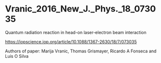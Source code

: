 # Vranic_2016_New_J._Phys._18_073035
Quantum radiation reaction in head-on laser-electron beam interaction

https://iopscience.iop.org/article/10.1088/1367-2630/18/7/073035

Authors of paper:  Marija Vranic, Thomas Grismayer, Ricardo A Fonseca and Luis O Silva
